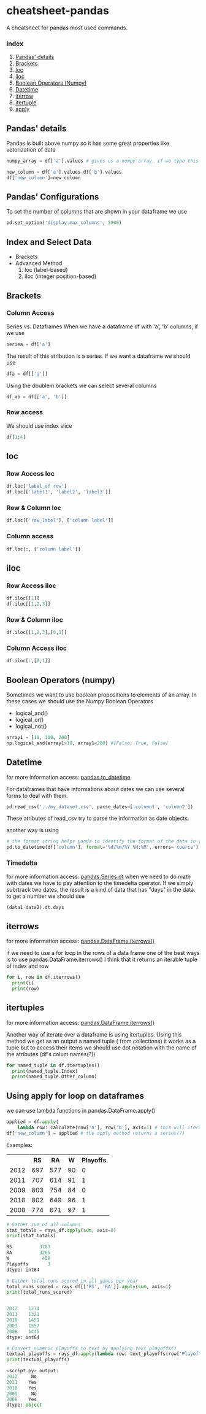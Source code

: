 # cheatsheet-pandas
A cheatsheet for pandas most used commands.

### Index

1. <a href="#details">Pandas' details</a>
2. <a href="#brackets">Brackets</a>
3. <a href="#loc">loc</a>
4. <a href="#iloc">iloc</a>
5. <a href="#boolean_numpy">Boolean Operators (Numpy)</a>
6. <a href="#datetime">Datetime</a>
7. <a href="#iterrows">iterrow</a>
8. <a href="#itertuples">itertuple</a>
9. <a href="#apply">apply</a>

<h2 id="details">Pandas' details</h2>

Pandas is built above numpy so it has some great properties like vetorization of data
```python
numpy_array = df['a'].values # gives us a numpy array, if we type this we obtains <class 'numpy.ndarray'>

new_column = df['a'].values-df['b'].values
df['new_column']=new_column
```

## Pandas' Configurations
To set the number of columns that are shown in your dataframe we use 
```python
pd.set_option('display.max_columns', 5000)
```


## Index and Select Data
* Brackets
* Advanced Method
  1. loc (label-based)
  2. iloc (integer position-based)

<h2 id="brackets">Brackets</h2>

### Column Access

Series vs. Dataframes
When we have a dataframe df with 'a', 'b' columns, if we use 
```python
seriea = df['a']
```
The result of this atribution is a series. If we want a dataframe we should use 

```python 
dfa = df[['a']]
```

Using the doublem brackets we can select several columns 
```python
df_ab = df[['a', 'b']]
```

### Row access
We should use index slice
```python
df[1:4]
```

<h2 id="loc"><strong>loc</strong></h2>

### Row Access loc

```python
df.loc['label_of row'] 
df.loc[['label1', 'label2', 'label3']]
```

### Row & Column loc
```python
df.loc[['row_label'], ['column label']]
```

### Column access
```python
df.loc[:, ['column label']]
```


<h2 id="iloc"> <strong>iloc</strong></h2>

### Row Access iloc
```python
df.iloc[[1]]
df.iloc[[1,2,3]]
```

### Row & Column iloc
```python
df.iloc[[1,2,3],[0,1]]
```

<h3> Column Access iloc</h3>

```python
df.iloc[:,[0,1]]
```

<h2 id="boolean_numpy"><strong>Boolean Operators (numpy)</strong></h2>
Sometimes we want to use boolean propositions to elements of an array. In these cases we should use the Numpy Boolean Operators

* logical_and()
* logical_or()
* logical_not()

```python
array1 = [10, 100, 200]
np.logical_and(array1>10, array1<200) #[False, True, False] 

```

<h2 id="datetime">Datetime</h2>

for more information access: 
<a href="https://pandas.pydata.org/docs/reference/api/pandas.to_datetime.html">pandas.to_datetime</a>

For dataframes that have informations about dates we can use several forms to deal with them.

```python
pd.read_csv('../my_dataset.csv', parse_dates=['column1', 'column2'])
```
These atributes of read_csv try to parse the information as date objects.

another way is using 

```python
# the format string helps panda to identify the format of the data in your dataset and errors='coerce' transforms data that is not in our format to NaT
pd.to_datetime(df['column'], format='%d/%m/%Y %H:%M', errors='coerce')
```

<h3>Timedelta</h3>
for more information access:
<a href="https://pandas.pydata.org/docs/reference/api/pandas.Series.dt.html?highlight=pandas%20series%20dt#pandas.Series.dt"> pandas.Series.dt</a>
when we need to do math with dates we have to pay attention to the timedelta operator.
If we simply subrtrack two dates, the result is a kind of data that has "days" in the data.
to get a number we should use 

```python
(data1-data2).dt.days 
```

<h2 id="iterrows">iterrows</h2>

for more information access:
<a href="https://pandas.pydata.org/docs/reference/api/pandas.DataFrame.iterrows.html"> pandas.DataFrame.iterrows()</a>

if we need to use a for loop in the rows of a data frame one of the best ways is to use pandas.DataFrame.iterrows()
I think that it returns an iterable tuple of index and row

```python
for i, row in df.iterrows()
  print(i)
  print(row)
```


<h2 id="itertuples">itertuples</h2>

for more information access:
<a href="https://pandas.pydata.org/docs/reference/api/pandas.DataFrame.itertuples.html"> pandas.DataFrame.iterrows()</a>

Another way of iterate over a dataframe is using itertuples. Using this method we get as an output a named tuple ( from collections)
it works as a tuple but to access their items we should use dot notation with the name of the atributes (df's colum names(?))

```python
for named_tuple in df.itertuples()
  print(named_tuple.Index)
  print(named_tuple.Other_column)
```

<h2 id="apply">Using apply for loop on dataframes</h2>

we can use lambda functions in pandas.DataFrame.apply()
```python
applied = df.apply(
    lambda row: calculate(row['a'], row['b'], axis=1) # this will iterate over rows, remember 0 for columns and 1 for rows
df['new_column'] = applied # the apply method returns a series(?)
```

Examples:
<table>
  <tr>
    <th></th>
    <th>RS</th>
    <th>RA</th>
    <th>W</th>
    <th>Playoffs</th>
  </tr>
  <tr>
    <td>2012</td>
    <td>697</td>
    <td>577</td>
    <td>90</td>
    <td>0</td>
  </tr>
  <tr>
    <td>2011</td>
    <td>707</td>
    <td>614</td>
    <td>91</td>
    <td>1</td>
  </tr>
<tr>
  <td>2009  </td>
    <td>803  </td>
    <td>754  </td>
    <td>84        </td>
    <td> 0</td>
  </tr>
<tr>
  <td>2010</td>
    <td>802</td>
    <td>649</td>
    <td>96</td>
    <td>1</td>
  </tr>
<tr>
  <td>2008</td>
    <td>  774  </td>
    <td>671</td>
    <td>  97</td>
    <td>1</td>
  </tr>
</table>

```python
# Gather sum of all columns
stat_totals = rays_df.apply(sum, axis=0)
print(stat_totals)

RS          3783
RA          3265
W            458
Playoffs       3
dtype: int64

# Gather total runs scored in all games per year
total_runs_scored = rays_df[['RS', 'RA']].apply(sum, axis=1)
print(total_runs_scored)


2012    1274
2011    1321
2010    1451
2009    1557
2008    1445
dtype: int64

# Convert numeric playoffs to text by applying text_playoffs()
textual_playoffs = rays_df.apply(lambda row: text_playoffs(row['Playoffs']), axis=1)
print(textual_playoffs)

<script.py> output:
2012     No
2011    Yes
2010    Yes
2009     No
2008    Yes
dtype: object

```


